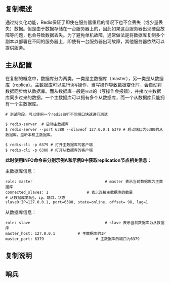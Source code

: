 ## 复制概述

通过持久化功能，Redis保证了即使在服务器重启的情况下也不会丢失（或少量丢失）数据。但是由于数据存储在一台服务器上的，因此如果这台服务器出现硬盘故障等问题，也会导致数据丢失。为了避免单机故障，通常做法是将数据库复制多个副本以部署在不同的服务器上，即使有一台服务器出现故障，其他服务器依然可以提供服务。



## 主从配置

在复制的概念中，数据库分为两类，一类是主数据库（master），另一类是从数据库（replica）。主数据库可以进行`读写`操作，当写操作导致数据变化时，会自动将数据同步给从数据库。而从数据库一般是`只读`的（写操作会报错），并接收主数据库同步过来的数据。一个主数据库可以拥有多个从数据库，而一个从数据库只能拥有一个主数据库。

```shell
# 测试阶段，可以使用一个redis监听不同端口快速进行测试

$ redis-server	# 启动主数据库
$ redis-server --port 6380 --slaveof 127.0.0.1 6379 # 启动端口为6380的从数据库，监听本机主数据库。

$ redis-cli -p 6379 # 打开主数据库的客户端
$ redis-cli -p 6380 # 打开从数据库的客户端
```

**此时使用INFO命令来分别示例A和示例B中获取replication节点相关信息：**

主数据库信息：

```shell
role: master 								# master 表示当前数据库为主数据库
connected_slaves: 1					# 表示连接主数据库的数量
# 从数据库第0台，ip，端口，状态
slave0:IP=127.0.0.1, port=6380, state=online, offset= 98, lag=1
```

从数据库信息：

```shell
role: slave									# slave 表示当前数据库为从数据库
master_host: 127.0.0.1			# 主数据库的IP
master_port: 6379						# 主数据库的端口为6379
```



## 复制说明





## 哨兵

